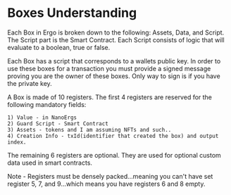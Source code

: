 # Boxes Understanding

Each Box in Ergo is broken down to the following: Assets, Data, and Script. The Script part is the Smart Contract. Each Script consists of logic that will evaluate to a boolean, true or false.

Each Box has a script that corresponds to a wallets public key. In order to use these boxes for a transaction you must provide a signed message proving you are the owner of these boxes. Only way to sign is if you have the private key.

A Box is made of 10 registers. The first 4 registers are reserved for the following mandatory fields:

    1) Value - in NanoErgs
    2) Guard Script - Smart Contract
    3) Assets - tokens and I am assuming NFTs and such..
    4) Creation Info - txId(identifier that created the box) and output index.

The remaining 6 registers are optional. They are used for optional custom data used in smart contracts.

Note - Registers must be densely packed...meaning you can't have set register 5, 7, and 9...which means you have registers 6 and 8 empty.